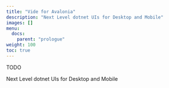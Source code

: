 ```yaml
---
title: "Vide for Avalonia"
description: "Next Level dotnet UIs for Desktop and Mobile"
images: []
menu:
  docs:
    parent: "prologue"
weight: 100
toc: true
---
```


TODO

Next Level dotnet UIs for Desktop and Mobile


<!-- Vide for Fable brings the idea of an idiomatic F# web frontend library to the Fable universe. It is made for building responsive and performant web apps, while providing a development experience focusing on code that's writable, readable and predictable.
 -->
